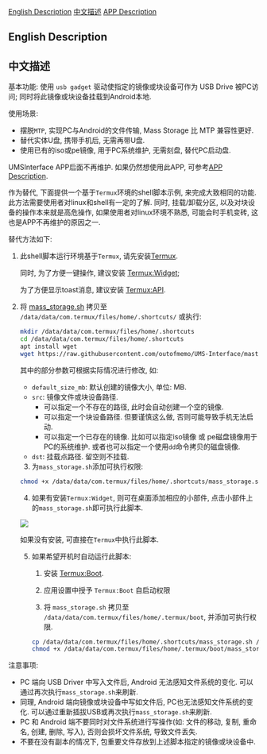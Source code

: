 [English Description](#english-description)    [中文描述](#中文描述)    [APP Description](https://github.com/outofmemo/UMS-Interface/blob/master/README.md)



## English Description



## 中文描述

基本功能: 使用 `usb gadget` 驱动使指定的镜像或块设备可作为 USB Drive 被PC访问; 同时将此镜像或块设备挂载到Android本地.

使用场景:

* 摆脱`MTP`, 实现PC与Android的文件传输, Mass Storage 比 MTP 兼容性更好.
* 替代实体U盘, 携带手机后, 无需再带U盘.
* 使用已有的iso或pe镜像, 用于PC系统维护, 无需刻盘, 替代PC启动盘.



UMSInterface APP后面不再维护. 如果仍然想使用此APP, 可参考[APP Description](https://github.com/outofmemo/UMS-Interface/blob/master/README.md).



作为替代, 下面提供一个基于`Termux`环境的shell脚本示例, 来完成大致相同的功能. 此方法需要使用者对linux和shell有一定的了解. 同时, 挂载/卸载分区, 以及对块设备的操作本来就是高危操作, 如果使用者对linux环境不熟悉, 可能会时手机变砖, 这也是APP不再维护的原因之一.



替代方法如下:

1. 此shell脚本运行环境基于`Termux`, 请先安装[Termux](https://termux.com/). 

   同时, 为了方便一键操作, 建议安装 [Termux:Widget](https://wiki.termux.com/wiki/Termux:Widget);

   为了方便显示toast消息, 建议安装 [Termux:API](https://wiki.termux.com/wiki/Termux:API).

 2. 将 [mass_storage.sh](https://github.com/outofmemo/UMS-Interface/blob/master/mass_storage.sh) 拷贝至 `/data/data/com.termux/files/home/.shortcuts/` 或执行:

    ```bash
    mkdir /data/data/com.termux/files/home/.shortcuts
    cd /data/data/com.termux/files/home/.shortcuts
    apt install wget
    wget https://raw.githubusercontent.com/outofmemo/UMS-Interface/master/
    ```

    其中的部分参数可根据实际情况进行修改, 如:

    * `default_size_mb`: 默认创建的镜像大小, 单位: MB.
    * `src`: 镜像文件或块设备路径. 
      * 可以指定一个不存在的路径, 此时会自动创建一个空的镜像. 
      * 可以指定一个块设备路径. 但要谨慎这么做, 否则可能导致手机无法启动.
      * 可以指定一个已存在的镜像. 比如可以指定iso镜像 或 pe磁盘镜像用于PC的系统维护. 或者也可以指定一个使用`dd`命令拷贝的磁盘镜像.
    * `dst`: 挂载点路径. 留空则不挂载.

	3. 为`mass_storage.sh`添加可执行权限:

    ```bash
    chmod +x /data/data/com.termux/files/home/.shortcuts/mass_storage.sh
    ```

	4. 如果有安装`Termux:Widget`, 则可在桌面添加相应的小部件, 点击小部件上的`mass_storage.sh`即可执行此脚本.

    ![](https://raw.githubusercontent.com/outofmemo/UMS-Interface/master/screenshots/widget.png)

    如果没有安装, 可直接在`Termux`中执行此脚本.

	5. 如果希望开机时自动运行此脚本:

    	1. 安装 [Termux:Boot](https://wiki.termux.com/wiki/Termux:Boot).

    	2. 应用设置中授予 `Termux:Boot` 自启动权限

    	3. 将 `mass_storage.sh` 拷贝至 `/data/data/com.termux/files/home/.termux/boot`, 并添加可执行权限.

        ```bash
        cp /data/data/com.termux/files/home/.shortcuts/mass_storage.sh /data/data/com.termux/files/home/.termux/boot
        chmod +x /data/data/com.termux/files/home/.termux/boot/mass_storage.sh
        ```



注意事项:

* PC 端向 USB Driver 中写入文件后, Android 无法感知文件系统的变化. 可以通过再次执行`mass_storage.sh`来刷新.
* 同理, Android 端向镜像或块设备中写如文件后, PC也无法感知文件系统的变化. 可以通过重新插拔USB或再次执行`mass_storage.sh`来刷新.
* PC 和 Android 端不要同时对文件系统进行写操作(如: 文件的移动, 复制, 重命名, 创建, 删除, 写入), 否则会损坏文件系统, 导致文件丢失.
* 不要在没有副本的情况下, 包重要文件存放到上述脚本指定的镜像或块设备中.

